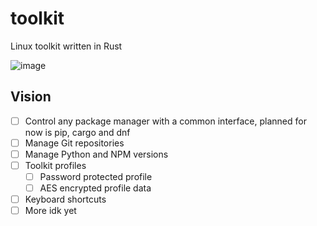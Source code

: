# toolkit
Linux toolkit written in Rust

![image](https://github.com/BinarSkugga/toolkit/assets/7575628/9f6120dd-3d33-4485-8ace-42e0be144539)

## Vision
- [ ] Control any package manager with a common interface, planned for now is pip, cargo and dnf
- [ ] Manage Git repositories
- [ ] Manage Python and NPM versions
- [ ] Toolkit profiles
  - [ ] Password protected profile
  - [ ] AES encrypted profile data
- [ ] Keyboard shortcuts
- [ ] More idk yet
